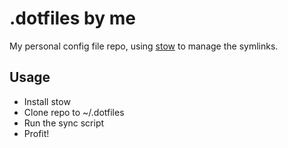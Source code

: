 # .dotfiles by me

My personal config file repo, using [stow](https://www.gnu.org/software/stow/) to manage the symlinks.

## Usage

* Install stow
* Clone repo to ~/.dotfiles
* Run the sync script
* Profit!
